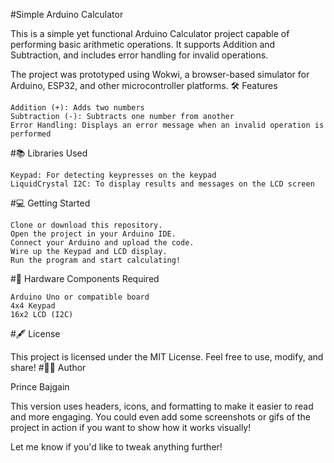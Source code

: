 #Simple Arduino Calculator

This is a simple yet functional Arduino Calculator project capable of performing basic arithmetic operations. It supports Addition and Subtraction, and includes error handling for invalid operations.

The project was prototyped using Wokwi, a browser-based simulator for Arduino, ESP32, and other microcontroller platforms.
🛠️ Features

    Addition (+): Adds two numbers
    Subtraction (-): Subtracts one number from another
    Error Handling: Displays an error message when an invalid operation is performed

#📚 Libraries Used

    Keypad: For detecting keypresses on the keypad
    LiquidCrystal I2C: To display results and messages on the LCD screen

#💻 Getting Started

    Clone or download this repository.
    Open the project in your Arduino IDE.
    Connect your Arduino and upload the code.
    Wire up the Keypad and LCD display.
    Run the program and start calculating!

#🔧 Hardware Components Required

    Arduino Uno or compatible board
    4x4 Keypad
    16x2 LCD (I2C)

#🖋️ License

This project is licensed under the MIT License. Feel free to use, modify, and share!
#👨‍💻 Author

Prince Bajgain

This version uses headers, icons, and formatting to make it easier to read and more engaging. You could even add some screenshots or gifs of the project in action if you want to show how it works visually!

Let me know if you'd like to tweak anything further!
